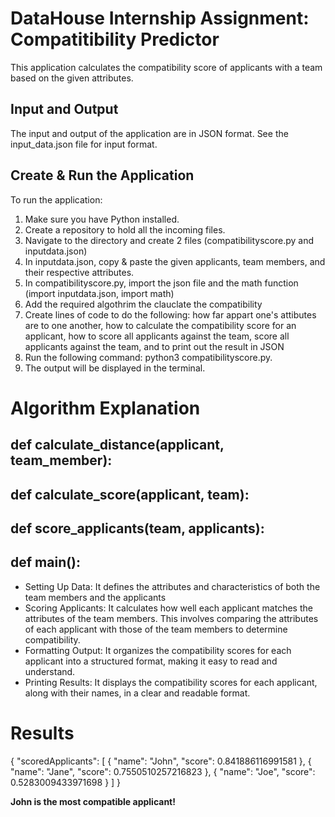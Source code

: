 # DataHouse Internship Assignment: Compatitibility Predictor
This application calculates the compatibility score of applicants with a team based on the given attributes.

## Input and Output
The input and output of the application are in JSON format. See the input_data.json file for input format.

## Create & Run the Application
To run the application:

1. Make sure you have Python installed.
2. Create a repository to hold all the incoming files.
3. Navigate to the directory and create 2 files (compatibilityscore.py and inputdata.json)
4. In inputdata.json, copy & paste the given applicants, team members, and their respective attributes.
5. In compatibilityscore.py, import the json file and the math function (import inputdata.json, import math)
6. Add the required algothrim the clauclate the compatibility
7. Create lines of code to do the following: how far appart one's attibutes are to one another, how to calculate the compatibility score for an applicant, how to score all applicants against the team, score all applicants against the team, and to print out the result in JSON
9. Run the following command: python3 compatibilityscore.py.
10. The output will be displayed in the terminal.

# Algorithm Explanation

## def calculate_distance(applicant, team_member):

## def calculate_score(applicant, team):

## def score_applicants(team, applicants):

## def main():
+ Setting Up Data: It defines the attributes and characteristics of both the team members and the applicants
+ Scoring Applicants: It calculates how well each applicant matches the attributes of the team members. This involves comparing the attributes of each applicant with those of the team members to determine compatibility.
+ Formatting Output: It organizes the compatibility scores for each applicant into a structured format, making it easy to read and understand.
+ Printing Results: It displays the compatibility scores for each applicant, along with their names, in a clear and readable format.

# Results
{
  "scoredApplicants": [
    {
      "name": "John",
      "score": 0.841886116991581
    },
    {
      "name": "Jane",
      "score": 0.7550510257216823
    },
    {
      "name": "Joe",
      "score": 0.5283009433971698
    }
  ]
}

**John is the most compatible applicant!**
